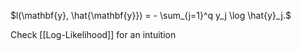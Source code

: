 $l(\mathbf{y}, \hat{\mathbf{y}}) = - \sum_{j=1}^q y_j \log \hat{y}_j.$


Check [[Log-Likelihood]] for an intuition